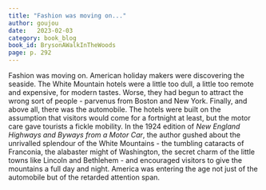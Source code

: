 ```yaml
---
title: "Fashion was moving on..."
author: goujou
date:   2023-02-03
category: book_blog
book_id: BrysonAWalkInTheWoods
page: p. 292
---
```

Fashion was moving on. American holiday makers were discovering the seaside. The White Mountain hotels were a little too dull, a little too remote and expensive, for modern tastes. Worse, they had begun to attract the wrong sort of people - parvenus from Boston and New York. Finally, and above all, there was the automobile. The hotels were built on the assumption that visitors would come for a fortnight at least, but the motor care gave tourists a fickle mobility. In the 1924 edition of *New England Highways and Byways from a Motor Car*, the author gushed about the unrivalled splendour of the White Mountains - the tumbling cataracts of Franconia, the alabaster might of Washington, the secret charm of the little towns like Lincoln and Bethlehem - and encouraged visitors to give the mountains a full day and night. America was entering the age not just of the automobile but of the retarded attention span.
